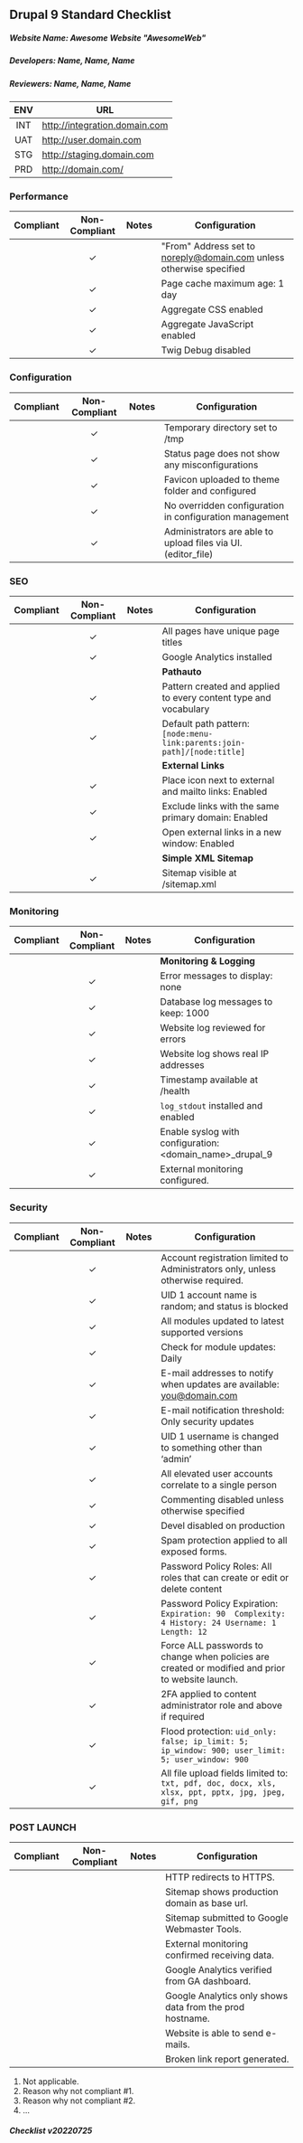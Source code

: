 ## Drupal 9 Standard Checklist
##### Website Name: Awesome Website "AwesomeWeb"
##### Developers: Name, Name, Name
##### Reviewers: Name, Name, Name

| ENV | URL |
|:---:|-----|
| INT | http://integration.domain.com
| UAT | http://user.domain.com
| STG | http://staging.domain.com
| PRD | http://domain.com/


### Performance
| Compliant | Non-Compliant | Notes | Configuration |
|:-------:|:-------:|:-------:|-------
|         | &check; |     | "From" Address set to noreply@domain.com unless otherwise specified
|         | &check; |     | Page cache maximum age: 1 day
|         | &check; |     | Aggregate CSS enabled
|         | &check; |     | Aggregate JavaScript enabled
|         | &check; |     | Twig Debug disabled


### Configuration
| Compliant | Non-Compliant | Notes | Configuration |
|:-------:|:-------:|:-------:|-------
|         | &check; |     | Temporary directory set to /tmp
|         | &check; |     | Status page does not show any misconfigurations
|         | &check; |     | Favicon uploaded to theme folder and configured
|         | &check; |     | No overridden configuration in configuration management
|         | &check; |     | Administrators are able to upload files via UI. (editor_file)


### SEO
| Compliant | Non-Compliant | Notes | Configuration |
|:-------:|:-------:|:-------:|-------
|         | &check; |     | All pages have unique page titles
|         | &check; |     | Google Analytics installed
|         |         |     | **Pathauto**
|         | &check; |     | Pattern created and applied to every content type and vocabulary
|         | &check; |     | Default path pattern: ```[node:menu-link:parents:join-path]/[node:title]```
|         |         |     | **External Links**
|         | &check; |     | Place icon next to external and mailto links: Enabled
|         | &check; |     | Exclude links with the same primary domain: Enabled
|         | &check; |     | Open external links in a new window: Enabled
|         |         |     | **Simple XML Sitemap**
|         | &check; |     | Sitemap visible at /sitemap.xml


### Monitoring
| Compliant | Non-Compliant | Notes | Configuration |
|:-------:|:-------:|:-------:|-------
|         |         |     | **Monitoring & Logging**
|         | &check; |     | Error messages to display: none
|         | &check; |     | Database log messages to keep: 1000
|         | &check; |     | Website log reviewed for errors
|         | &check; |     | Website log shows real IP addresses
|         | &check; |     | Timestamp available at /health
|         | &check; |     | ```log_stdout``` installed and enabled
|         | &check; |     | Enable syslog with configuration: <domain_name>_drupal_9
|         | &check; |     | External monitoring configured.


### Security
| Compliant | Non-Compliant | Notes | Configuration |
|:-------:|:-------:|:-------:|-------
|         | &check; |     | Account registration limited to Administrators only, unless otherwise required.
|         | &check; |     | UID 1 account name is random; and status is blocked
|         | &check; |     | All modules updated to latest supported versions
|         | &check; |     | Check for module updates: Daily
|         | &check; |     | E-mail addresses to notify when updates are available: <you@domain.com>
|         | &check; |     | E-mail notification threshold: Only security updates
|         | &check; |     | UID 1 username is changed to something other than ‘admin’
|         | &check; |     | All elevated user accounts correlate to a single person
|         | &check; |     | Commenting disabled unless otherwise specified
|         | &check; |     | Devel disabled on production
|         | &check; |     | Spam protection applied to all exposed forms.
|         | &check; |     | Password Policy Roles: All roles that can create or edit or delete content
|         | &check; |     | Password Policy Expiration: ```Expiration: 90  Complexity: 4 History: 24 Username: 1 Length: 12```
|         | &check; |     | Force ALL passwords to change when policies are created or modified and prior to website launch.
|         | &check; |     | 2FA applied to content administrator role and above if required
|         | &check; |     | Flood protection: ```uid_only: false; ip_limit: 5; ip_window: 900; user_limit: 5; user_window: 900```
|         | &check; |     | All file upload fields limited to: ```txt, pdf, doc, docx, xls, xlsx, ppt, pptx, jpg, jpeg, gif, png```


### POST LAUNCH
| Compliant | Non-Compliant | Notes | Configuration |
|:-------:|:-------:|:-------:|-------
|         |         |     | HTTP redirects to HTTPS.
|         |         |     | Sitemap shows production domain as base url.
|         |         |     | Sitemap submitted to Google Webmaster Tools.
|         |         |     | External monitoring confirmed receiving data.
|         |         |     | Google Analytics verified from GA dashboard.
|         |         |     | Google Analytics only shows data from the prod hostname.
|         |         |     | Website is able to send e-mails.
|         |         |     | Broken link report generated.

1. Not applicable.
2. Reason why not compliant #1.
3. Reason why not compliant #2.
4. ...


##### Checklist v20220725
